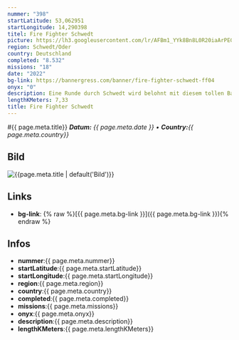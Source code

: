 ```yaml
---
nummer: "398"
startLatitude: 53,062951
startLongitude: 14,290398
titel: Fire Fighter Schwedt
picture: https://lh3.googleusercontent.com/lr/AFBm1_YYk8Bn8L0R20iaArPEGj0wXjDy2wTaorF7FXJHozD4_ZtjChCW-sU-ixo_Lg2zLqGDbf20mEUTsEx7-wzHCzaSbQFWv6wSNV1BsQX_UsWO50SZaw1z-uDLmJKWMGLJzu47WGPsf6uZaB9FaGfPO7dsTW3OlxCvH9iua85WCYsJEKlzDd7eKQ_23CPpDfP1O1RDceOsvNGrqwhOSSPogczqvcoZqKi6-Efr-kGkWmtA58nTvzJ9dpVs5w57YX9iZp6F1PpqOzkE8QOLmH9wNF6fRHuHPkuCWnWnlHBnXhiAMTXfAki8BKx7g7ok3KfOKWj0igiAtXsu_JnT84xsVg0AdbwD8vrtMXLXtNmMZv7a6Sg985jWBr_djDyzISEIckNZISMQuZyZEOs9Ib1n1Udeon6bfIWki4RrtD_0H3tsnmO8UMYKf91hx4MWm66fuCWQ35Jr3LceV4iYVhEg5YWnTfYl3jVvCqHDUQDoAFw42Tj7UmkAbjP34C7H7tNm7SG45mbyUTdJcYhw9baeBJKUMnfeWER0ExcG8zmeklwEApbB3puS3M-w7VMS1qf4Fj48VszeLNPkVGbktePGDCRMGfLOlj903eXSwSoHvtO6TBkJpxN5Wqp-dQNW8kDs4c_IoC1oiwbULE90r-yWs9nLI2VeR3eQN0GdLOA-IQxji9W3vNcyUOiEFcqlUwqn1uQ4jnR-gt4lW8SlbhvessaDTIc9eijOzKrbfSPmklr1wEWE4H7ReqUjdyOK6nl1cISXKBN797Ej3iCi6nQteYfTzWzXhR6H354qwCOOmw-DrUHUYQ-rG_VfEUKjeP97auziYFW7jUNhp2D3Uad8UMmT-pQY_9OIHOjR
region: Schwedt/Oder
country: Deutschland
completed: "8.532"
missions: "18"
date: "2022"
bg-link: https://bannergress.com/banner/fire-fighter-schwedt-ff04
onyx: "0"
description: Eine Runde durch Schwedt wird belohnt mit diesem tollen Banner.
lengthKMeters: 7,33
title: Fire Fighter Schwedt
---
```


#{{ page.meta.title}}
_**Datum:** {{ page.meta.date }} • **Country:**{{ page.meta.country}}_

## Bild
![{{page.meta.title | default('Bild')}}]({{page.meta.picture}})

## Links
- **bg-link**: {% raw %}[{{ page.meta.bg-link }}]({{ page.meta.bg-link }}){% endraw %}

## Infos
- **nummer**:{{ page.meta.nummer}}
- **startLatitude**:{{ page.meta.startLatitude}}
- **startLongitude**:{{ page.meta.startLongitude}}
- **region**:{{ page.meta.region}}
- **country**:{{ page.meta.country}}
- **completed**:{{ page.meta.completed}}
- **missions**:{{ page.meta.missions}}
- **onyx**:{{ page.meta.onyx}}
- **description**:{{ page.meta.description}}
- **lengthKMeters**:{{ page.meta.lengthKMeters}}


